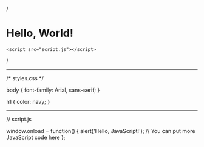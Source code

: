 /
<!DOCTYPE html>
<html lang="en">
<head>
    <meta charset="UTF-8">
    <meta name="viewport" content="width=device-width, initial-scale=1.0">
    <title>My Website</title>
    <link rel="stylesheet" href="styles.css">
</head>
<body>
    <h1>Hello, World!</h1>
    
    <script src="script.js"></script>
</body>
</html>
/



-------------------------


/* styles.css */

body {
    font-family: Arial, sans-serif;
}

h1 {
    color: navy;
}



---------------------------


// script.js

window.onload = function() {
    alert('Hello, JavaScript!');
    // You can put more JavaScript code here
};
